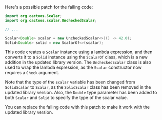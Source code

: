 Here's a possible patch for the failing code:

```java
import org.cactoos.Scalar;
import org.cactoos.scalar.UncheckedScalar;

// ...

Scalar<Double> scalar = new UncheckedScalar<>(() -> 42.0);
Solid<Double> solid = new ScalarOf<>(scalar);
```

This code creates a `Scalar` instance using a lambda expression, and then converts it to a `Solid` instance using the `ScalarOf` class, which is a new addition in the updated library version. The `UncheckedScalar` class is also used to wrap the lambda expression, as the `Scalar` constructor now requires a `Check` argument.

Note that the type of the `scalar` variable has been changed from `SolidScalar` to `Scalar`, as the `SolidScalar` class has been removed in the updated library version. Also, the `Double` type parameter has been added to both `Scalar` and `Solid` to specify the type of the scalar value.

You can replace the failing code with this patch to make it work with the updated library version.